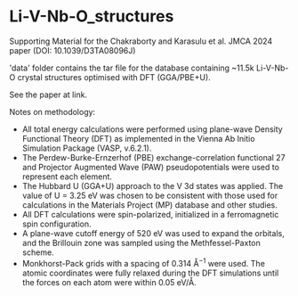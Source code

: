 # Li-V-Nb-O_structures
Supporting Material for the Chakraborty and Karasulu et al. JMCA 2024 paper (DOI: 10.1039/D3TA08096J)

'data' folder contains the tar file for the database containing ~11.5k Li-V-Nb-O crystal structures optimised with DFT (GGA/PBE+U).

See the paper at link.

Notes on methodology:

* All total energy calculations were performed using plane-wave Density Functional Theory (DFT) as implemented in the Vienna Ab Initio Simulation Package (VASP, v.6.2.1).
* The Perdew-Burke-Ernzerhof (PBE) exchange-correlation functional 27 and Projector Augmented Wave (PAW) pseudopotentials were used to represent each element.
* The Hubbard U (GGA+U) approach to the V 3d states was applied. The value of U = 3.25 eV was chosen to be consistent with those used for calculations in the Materials Project (MP) database and other studies.
* All DFT calculations were spin-polarized, initialized in a ferromagnetic spin configuration.
* A plane-wave cutoff energy of 520 eV was used to expand the orbitals, and the Brillouin zone was sampled using the Methfessel-Paxton scheme.
* Monkhorst-Pack grids with a spacing of 0.314 Å$^{-1}$ were used. The atomic coordinates were fully relaxed during the DFT simulations until the forces on each atom were within 0.05 eV/Å.
